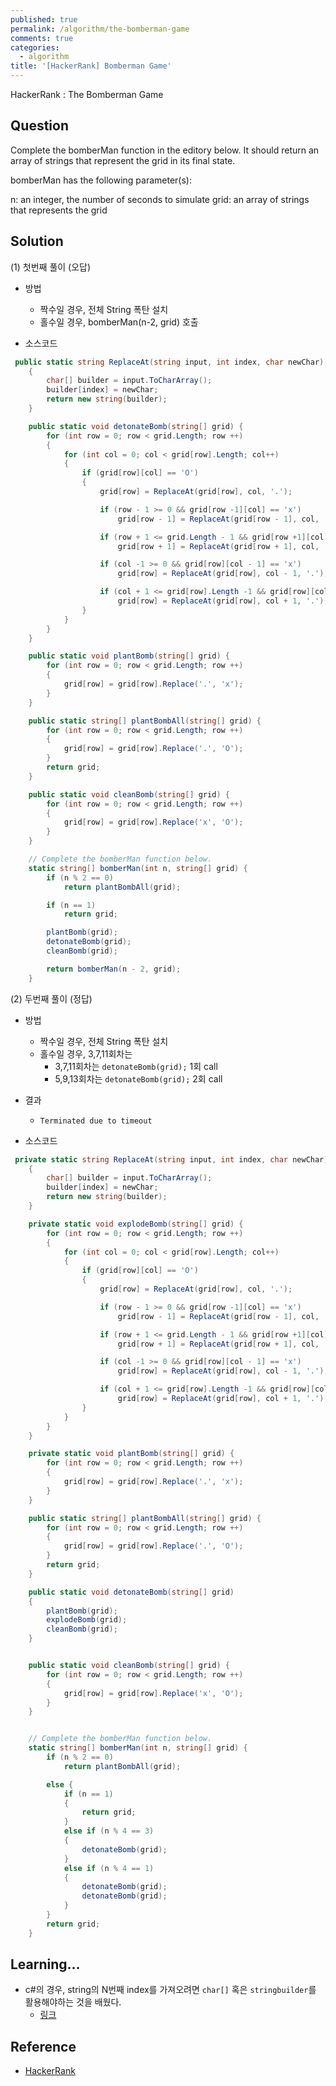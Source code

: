 ```yaml
---
published: true
permalink: /algorithm/the-bomberman-game
comments: true
categories:
  - algorithm
title: '[HackerRank] Bomberman Game'
---
```

HackerRank : The Bomberman Game


## Question
Complete the bomberMan function in the editory below. It should return an array of strings that represent the grid in its final state.

bomberMan has the following parameter(s):

n: an integer, the number of seconds to simulate
grid: an array of strings that represents the grid


## Solution
(1) 첫번째 풀이 (오답) 
- 방법 
  - 짝수일 경우, 전체 String 폭탄 설치 
  - 홀수일 경우, bomberMan(n-2, grid) 호출

- 소스코드 
```c#
 public static string ReplaceAt(string input, int index, char newChar)
    {
        char[] builder = input.ToCharArray();
        builder[index] = newChar;
        return new string(builder);
    }

    public static void detonateBomb(string[] grid) {       
        for (int row = 0; row < grid.Length; row ++)
        {        
            for (int col = 0; col < grid[row].Length; col++)
            {
                if (grid[row][col] == 'O')
                {
                    grid[row] = ReplaceAt(grid[row], col, '.');

                    if (row - 1 >= 0 && grid[row -1][col] == 'x')
                        grid[row - 1] = ReplaceAt(grid[row - 1], col, '.');

                    if (row + 1 <= grid.Length - 1 && grid[row +1][col] == 'x')
                        grid[row + 1] = ReplaceAt(grid[row + 1], col, '.');

                    if (col -1 >= 0 && grid[row][col - 1] == 'x')
                        grid[row] = ReplaceAt(grid[row], col - 1, '.');

                    if (col + 1 <= grid[row].Length -1 && grid[row][col + 1] == 'x')
                        grid[row] = ReplaceAt(grid[row], col + 1, '.');
                }
            }
        }
    }

    public static void plantBomb(string[] grid) {
        for (int row = 0; row < grid.Length; row ++)
        {
            grid[row] = grid[row].Replace('.', 'x');
        }
    }

    public static string[] plantBombAll(string[] grid) {
        for (int row = 0; row < grid.Length; row ++)
        {
            grid[row] = grid[row].Replace('.', 'O');
        }
        return grid;
    }

    public static void cleanBomb(string[] grid) {
        for (int row = 0; row < grid.Length; row ++)
        {
            grid[row] = grid[row].Replace('x', 'O');
        }
    }

    // Complete the bomberMan function below.
    static string[] bomberMan(int n, string[] grid) {
        if (n % 2 == 0)
            return plantBombAll(grid); 

        if (n == 1)
            return grid;       

        plantBomb(grid);
        detonateBomb(grid);    
        cleanBomb(grid);

        return bomberMan(n - 2, grid);
    }
```

(2) 두번째 풀이 (정답) 
- 방법 
  - 짝수일 경우, 전체 String 폭탄 설치 
  - 홀수일 경우, 3,7,11회차는 
    - 3,7,11회차는  `detonateBomb(grid);` 1회 call
    - 5,9,13회차는  `detonateBomb(grid);` 2회 call

- 결과  
  - `Terminated due to timeout`

- 소스코드 
```c#
 private static string ReplaceAt(string input, int index, char newChar)
    {
        char[] builder = input.ToCharArray();
        builder[index] = newChar;
        return new string(builder);
    }

    private static void explodeBomb(string[] grid) {       
        for (int row = 0; row < grid.Length; row ++)
        {        
            for (int col = 0; col < grid[row].Length; col++)
            {
                if (grid[row][col] == 'O')
                {
                    grid[row] = ReplaceAt(grid[row], col, '.');

                    if (row - 1 >= 0 && grid[row -1][col] == 'x')
                        grid[row - 1] = ReplaceAt(grid[row - 1], col, '.');

                    if (row + 1 <= grid.Length - 1 && grid[row +1][col] == 'x')
                        grid[row + 1] = ReplaceAt(grid[row + 1], col, '.');

                    if (col -1 >= 0 && grid[row][col - 1] == 'x')
                        grid[row] = ReplaceAt(grid[row], col - 1, '.');

                    if (col + 1 <= grid[row].Length -1 && grid[row][col + 1] == 'x')
                        grid[row] = ReplaceAt(grid[row], col + 1, '.');
                }
            }
        }
    }

    private static void plantBomb(string[] grid) {
        for (int row = 0; row < grid.Length; row ++)
        {
            grid[row] = grid[row].Replace('.', 'x');
        }
    }

    public static string[] plantBombAll(string[] grid) {
        for (int row = 0; row < grid.Length; row ++)
        {
            grid[row] = grid[row].Replace('.', 'O');
        }
        return grid;
    }

    public static void detonateBomb(string[] grid)
    {
        plantBomb(grid);
        explodeBomb(grid);    
        cleanBomb(grid);
    }


    public static void cleanBomb(string[] grid) {
        for (int row = 0; row < grid.Length; row ++)
        {
            grid[row] = grid[row].Replace('x', 'O');
        }
    }


    // Complete the bomberMan function below.
    static string[] bomberMan(int n, string[] grid) {
        if (n % 2 == 0)
            return plantBombAll(grid); 

        else {
            if (n == 1)
            {
                return grid; 
            }
            else if (n % 4 == 3)
            {
                detonateBomb(grid);
            }
            else if (n % 4 == 1)
            {
                detonateBomb(grid);
                detonateBomb(grid);
            }
        }
        return grid;
    }
```

## Learning... 
- c#의 경우, string의 N번째 index를 가져오려면 `char[]` 혹은 `stringbuilder`를 활용해야하는 것을 배웠다. 
    - [링크](https://soo-toance.github.io/csharp/string-replaceat)


## Reference
- [HackerRank](https://www.hackerrank.com/challenges/bomber-man/problem)
